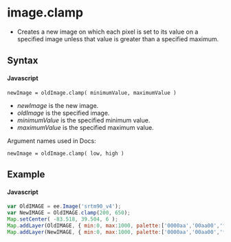 # image.clamp
- Creates a new image on which each pixel is set to its value on a specified image unless that value is greater than a specified maximum.

## Syntax

#### Javascript
```
newImage = oldImage.clamp( minimumValue, maximumValue ) 
```

- *newImage* is the new image.
- *oldImage* is the specified image.
- *minimumValue* is the specified minimum value.
- *maximumValue* is the specified maximum value.


Argument names used in Docs:
```
newImage = oldImage.clamp( low, high ) 
```

## Example

#### Javascript
```javascript
var OldIMAGE = ee.Image('srtm90_v4');
var NewIMAGE = OldIMAGE.clamp(200, 650);
Map.setCenter( -83.518, 39.504, 6 );
Map.addLayer(OldIMAGE, { min:0, max:1000, palette:['0000aa','00aa00','ffff00','990000'] }, 'Unclamped');
Map.addLayer(NewIMAGE, { min:0, max:1000, palette:['0000aa','00aa00','ffff00','990000'] }, 'Clamped');
```
